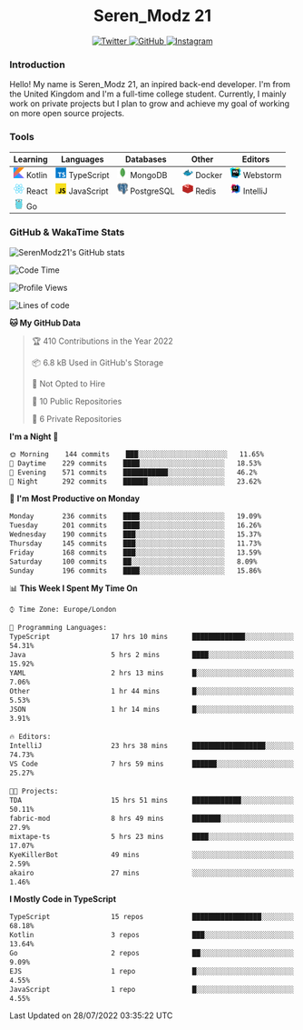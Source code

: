 <div align="center">
  <h1>Seren_Modz 21</h1>
  <a href="https://twitter.com/SerenModz21">
    <img alt="Twitter" src="https://img.shields.io/badge/twitter%20-%231DA1F2.svg?&style=for-the-badge&logo=Twitter&logoColor=white">
  </a>
  <a href="https://github.com/SerenModz21">
    <img alt="GitHub" src="https://img.shields.io/badge/github%20-%23121011.svg?&style=for-the-badge&logo=github&logoColor=white">
  </a>
  <a href="https://www.instagram.com/serenmodz21">
    <img alt="Instagram" src="https://img.shields.io/badge/instagram%20-%23E4405F.svg?&style=for-the-badge&logo=Instagram&logoColor=white">
  </a>
</div>

### Introduction

Hello! My name is Seren_Modz 21, an inpired back-end developer. I'm from the United Kingdom and I'm a full-time college student. Currently, I mainly work on private projects but I plan to grow and achieve my goal of working on more open source projects. 

### Tools

 **Learning**                                        | **Languages**                                               | **Databases**                                               | **Other**                                           | **Editors**                                                  
-----------------------------------------------------|-------------------------------------------------------------|-------------------------------------------------------------|-----------------------------------------------------|--------------------------------------------------------------
 <img width="19px" src="./assets/kotlin.svg"> Kotlin | <img width="19px" src="./assets/typescript.svg"> TypeScript | <img width="19px" src="./assets/mongodb.svg"> MongoDB       | <img width="19px" src="./assets/docker.svg"> Docker | <img width="19px" src="./assets/webstorm.svg"> Webstorm      
 <img width="19px" src="./assets/react.svg"> React   | <img width="19px" src="./assets/javascript.svg"> JavaScript | <img width="19px" src="./assets/postgresql.svg"> PostgreSQL | <img width="19px" src="./assets/redis.svg"> Redis   | <img width="19px" src="./assets/intellij-idea.svg"> IntelliJ
 <img width="19px" src="./assets/go.svg"> Go         |                                                             |                                                             |                                                     |                                                                                                               

### GitHub & WakaTime Stats

![SerenModz21's GitHub stats](https://github-readme-stats.vercel.app/api?username=SerenModz21&show_icons=true&theme=dark)

<!--START_SECTION:waka-->
![Code Time](http://img.shields.io/badge/Code%20Time-1%2C511%20hrs%2039%20mins-blue)

![Profile Views](http://img.shields.io/badge/Profile%20Views-2-blue)

![Lines of code](https://img.shields.io/badge/From%20Hello%20World%20I%27ve%20Written-16%20Thousand%20lines%20of%20code-blue)

**🐱 My GitHub Data** 

> 🏆 410 Contributions in the Year 2022
 > 
> 📦 6.8 kB Used in GitHub's Storage 
 > 
> 🚫 Not Opted to Hire
 > 
> 📜 10 Public Repositories 
 > 
> 🔑 6 Private Repositories  
 > 
**I'm a Night 🦉** 

```text
🌞 Morning    144 commits    ███░░░░░░░░░░░░░░░░░░░░░░   11.65% 
🌆 Daytime    229 commits    ████░░░░░░░░░░░░░░░░░░░░░   18.53% 
🌃 Evening    571 commits    ███████████░░░░░░░░░░░░░░   46.2% 
🌙 Night      292 commits    ██████░░░░░░░░░░░░░░░░░░░   23.62%

```
📅 **I'm Most Productive on Monday** 

```text
Monday       236 commits    ████░░░░░░░░░░░░░░░░░░░░░   19.09% 
Tuesday      201 commits    ████░░░░░░░░░░░░░░░░░░░░░   16.26% 
Wednesday    190 commits    ███░░░░░░░░░░░░░░░░░░░░░░   15.37% 
Thursday     145 commits    ███░░░░░░░░░░░░░░░░░░░░░░   11.73% 
Friday       168 commits    ███░░░░░░░░░░░░░░░░░░░░░░   13.59% 
Saturday     100 commits    ██░░░░░░░░░░░░░░░░░░░░░░░   8.09% 
Sunday       196 commits    ████░░░░░░░░░░░░░░░░░░░░░   15.86%

```


📊 **This Week I Spent My Time On** 

```text
⌚︎ Time Zone: Europe/London

💬 Programming Languages: 
TypeScript               17 hrs 10 mins      █████████████░░░░░░░░░░░░   54.31% 
Java                     5 hrs 2 mins        ████░░░░░░░░░░░░░░░░░░░░░   15.92% 
YAML                     2 hrs 13 mins       █░░░░░░░░░░░░░░░░░░░░░░░░   7.06% 
Other                    1 hr 44 mins        █░░░░░░░░░░░░░░░░░░░░░░░░   5.53% 
JSON                     1 hr 14 mins        █░░░░░░░░░░░░░░░░░░░░░░░░   3.91%

🔥 Editors: 
IntelliJ                 23 hrs 38 mins      ██████████████████░░░░░░░   74.73% 
VS Code                  7 hrs 59 mins       ██████░░░░░░░░░░░░░░░░░░░   25.27%

🐱‍💻 Projects: 
TDA                      15 hrs 51 mins      ████████████░░░░░░░░░░░░░   50.11% 
fabric-mod               8 hrs 49 mins       ███████░░░░░░░░░░░░░░░░░░   27.9% 
mixtape-ts               5 hrs 23 mins       ████░░░░░░░░░░░░░░░░░░░░░   17.07% 
KyeKillerBot             49 mins             ░░░░░░░░░░░░░░░░░░░░░░░░░   2.59% 
akairo                   27 mins             ░░░░░░░░░░░░░░░░░░░░░░░░░   1.46%

```

**I Mostly Code in TypeScript** 

```text
TypeScript               15 repos            █████████████████░░░░░░░░   68.18% 
Kotlin                   3 repos             ███░░░░░░░░░░░░░░░░░░░░░░   13.64% 
Go                       2 repos             ██░░░░░░░░░░░░░░░░░░░░░░░   9.09% 
EJS                      1 repo              █░░░░░░░░░░░░░░░░░░░░░░░░   4.55% 
JavaScript               1 repo              █░░░░░░░░░░░░░░░░░░░░░░░░   4.55%

```



 Last Updated on 28/07/2022 03:35:22 UTC
<!--END_SECTION:waka-->
